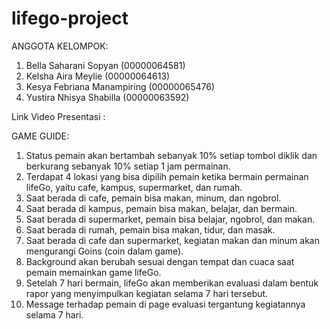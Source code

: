 # lifego-project

ANGGOTA KELOMPOK:

1. Bella Saharani Sopyan (00000064581)
2. Kelsha Aira Meylie (00000064613)
3. Kesya Febriana Manampiring (00000065476)
4. Yustira Nhisya Shabilla (00000063592)

Link Video Presentasi :


GAME GUIDE:

1. Status pemain akan bertambah sebanyak 10% setiap tombol diklik dan berkurang sebanyak 10% setiap 1 jam permainan.
2. Terdapat 4 lokasi yang bisa dipilih pemain ketika bermain permainan lifeGo, yaitu cafe, kampus, supermarket, dan rumah.
3. Saat berada di cafe, pemain bisa makan, minum, dan ngobrol.
4. Saat berada di kampus, pemain bisa makan, belajar, dan bermain.
5. Saat berada di supermarket, pemain bisa belajar, ngobrol, dan makan.
6. Saat berada di rumah, pemain bisa makan, tidur, dan masak.
7. Saat berada di cafe dan supermarket, kegiatan makan dan minum akan mengurangi Goins (coin dalam game).
8. Background akan berubah sesuai dengan tempat dan cuaca saat pemain memainkan game lifeGo.
9. Setelah 7 hari bermain, lifeGo akan memberikan evaluasi dalam bentuk rapor yang menyimpulkan kegiatan selama 7 hari tersebut.
10. Message terhadap pemain di page evaluasi tergantung kegiatannya selama 7 hari.

